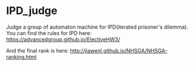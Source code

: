 # IPD_judge

Judge a group of automaton machine for IPD(iterated prisoner's dilemma).
You can find the rules for IPD here:
https://advancedgroup.github.io/ElectiveHW3/

And the final rank is here:
http://jiawenl.github.io/NHSGA/NHSGA-ranking.html

